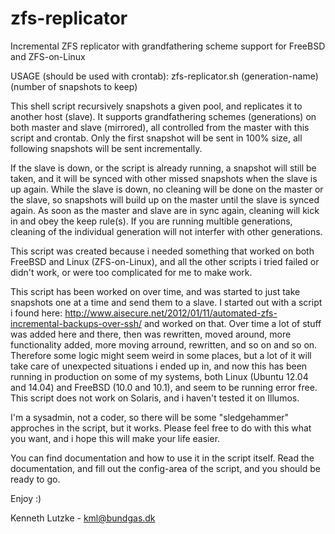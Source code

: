 # zfs-replicator
Incremental ZFS replicator with grandfathering scheme support for FreeBSD and ZFS-on-Linux

USAGE (should be used with crontab): zfs-replicator.sh (generation-name) (number of snapshots to keep)

This shell script recursively snapshots a given pool, and replicates it to another host (slave). It supports grandfathering schemes (generations) on both master and slave (mirrored), all controlled from the master with this script and crontab.
Only the first snapshot will be sent in 100% size, all following snapshots will be sent incrementally.

If the slave is down, or the script is already running, a snapshot will still be taken, and it will be synced with other missed snapshots when the slave is up again. While the slave is down, no cleaning will be done on the master or the slave, so snapshots will build up on the master until the slave is synced again. As soon as the master and slave are in sync again, cleaning will kick in and obey the keep rule(s).
If you are running multible generations, cleaning of the individual generation will not interfer with other generations.

This script was created because i needed something that worked on both FreeBSD and Linux (ZFS-on-Linux), and all the other scripts i tried failed or didn't work, or were too complicated for me to make work.

This script has been worked on over time, and was started to just take snapshots one at a time and send them to a slave.
I started out with a script i found here: http://www.aisecure.net/2012/01/11/automated-zfs-incremental-backups-over-ssh/ and worked on that. Over time a lot of stuff was added here and there, then was rewritten, moved around, more functionality added, more moving arround, rewritten, and so on and so on. Therefore some logic might seem weird in some places, but a lot of it will take care of unexpected situations i ended up in, and now this has been running in production on some of my systems, both Linux (Ubuntu 12.04 and 14.04) and FreeBSD (10.0 and 10.1), and seem to be running error free. This script does not work on Solaris, and i haven't tested it on Illumos.

I'm a sysadmin, not a coder, so there will be some "sledgehammer" approches in the script, but it works. Please feel free to do with this what you want, and i hope this will make your life easier.

You can find documentation and how to use it in the script itself. Read the documentation, and fill out the config-area of the script, and you should be ready to go.

Enjoy :)

Kenneth Lutzke - kml@bundgas.dk
